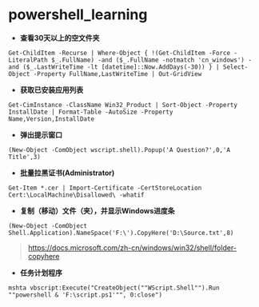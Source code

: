 # powershell_learning

- **查看30天以上的空文件夹**

```
Get-ChildItem -Recurse | Where-Object { !(Get-ChildItem -Force -LiteralPath $_.FullName) -and ($_.FullName -notmatch 'cn_windows') -and ($_.LastWriteTime -lt [datetime]::Now.AddDays(-30)) } | Select-Object -Property FullName,LastWriteTime | Out-GridView
```

- **获取已安装应用列表**

```
Get-CimInstance -ClassName Win32_Product | Sort-Object -Property InstallDate | Format-Table -AutoSize -Property Name,Version,InstallDate
```

- **弹出提示窗口**

```
(New-Object -ComObject wscript.shell).Popup('A Question?',0,'A Title',3)
```

- **批量拉黑证书(Administrator)**

```
Get-Item *.cer | Import-Certificate -CertStoreLocation Cert:\LocalMachine\Disallowed\ -whatif
```

- **复制（移动）文件（夹），并显示Windows进度条**

```
(New-Object -ComObject Shell.Application).NameSpace('F:\').CopyHere('D:\Source.txt',8)
```

> https://docs.microsoft.com/zh-cn/windows/win32/shell/folder-copyhere  

- **任务计划程序**

```
mshta vbscript:Execute("CreateObject(""WScript.Shell"").Run ""powershell & 'F:\script.ps1'"", 0:close")
```



